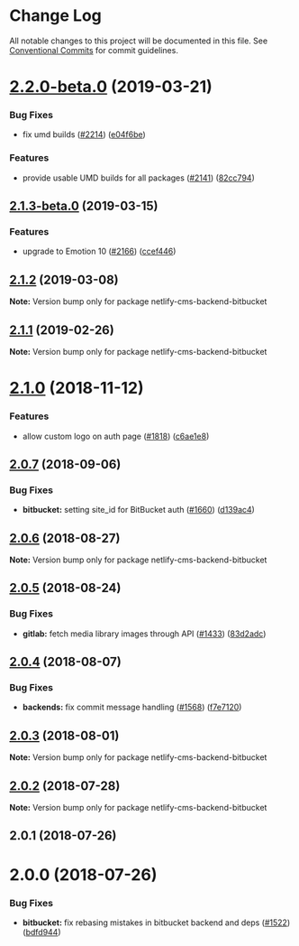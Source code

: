 # Change Log

All notable changes to this project will be documented in this file.
See [Conventional Commits](https://conventionalcommits.org) for commit guidelines.

# [2.2.0-beta.0](https://github.com/netlify/netlify-cms/tree/master/packages/netlify-cms-backend-bitbucket/compare/netlify-cms-backend-bitbucket@2.1.3-beta.0...netlify-cms-backend-bitbucket@2.2.0-beta.0) (2019-03-21)


### Bug Fixes

* fix umd builds ([#2214](https://github.com/netlify/netlify-cms/tree/master/packages/netlify-cms-backend-bitbucket/issues/2214)) ([e04f6be](https://github.com/netlify/netlify-cms/tree/master/packages/netlify-cms-backend-bitbucket/commit/e04f6be))


### Features

* provide usable UMD builds for all packages ([#2141](https://github.com/netlify/netlify-cms/tree/master/packages/netlify-cms-backend-bitbucket/issues/2141)) ([82cc794](https://github.com/netlify/netlify-cms/tree/master/packages/netlify-cms-backend-bitbucket/commit/82cc794))





## [2.1.3-beta.0](https://github.com/netlify/netlify-cms/tree/master/packages/netlify-cms-backend-bitbucket/compare/netlify-cms-backend-bitbucket@2.1.2...netlify-cms-backend-bitbucket@2.1.3-beta.0) (2019-03-15)


### Features

* upgrade to Emotion 10 ([#2166](https://github.com/netlify/netlify-cms/tree/master/packages/netlify-cms-backend-bitbucket/issues/2166)) ([ccef446](https://github.com/netlify/netlify-cms/tree/master/packages/netlify-cms-backend-bitbucket/commit/ccef446))





## [2.1.2](https://github.com/netlify/netlify-cms/tree/master/packages/netlify-cms-backend-bitbucket/compare/netlify-cms-backend-bitbucket@2.1.1...netlify-cms-backend-bitbucket@2.1.2) (2019-03-08)

**Note:** Version bump only for package netlify-cms-backend-bitbucket





## [2.1.1](https://github.com/netlify/netlify-cms/tree/master/packages/netlify-cms-backend-bitbucket/compare/netlify-cms-backend-bitbucket@2.1.0...netlify-cms-backend-bitbucket@2.1.1) (2019-02-26)

**Note:** Version bump only for package netlify-cms-backend-bitbucket





# [2.1.0](https://github.com/netlify/netlify-cms/tree/master/packages/netlify-cms-backend-bitbucket/compare/netlify-cms-backend-bitbucket@2.0.7...netlify-cms-backend-bitbucket@2.1.0) (2018-11-12)


### Features

* allow custom logo on auth page ([#1818](https://github.com/netlify/netlify-cms/tree/master/packages/netlify-cms-backend-bitbucket/issues/1818)) ([c6ae1e8](https://github.com/netlify/netlify-cms/tree/master/packages/netlify-cms-backend-bitbucket/commit/c6ae1e8))





<a name="2.0.7"></a>
## [2.0.7](https://github.com/netlify/netlify-cms/tree/master/packages/netlify-cms-backend-bitbucket/compare/netlify-cms-backend-bitbucket@2.0.6...netlify-cms-backend-bitbucket@2.0.7) (2018-09-06)


### Bug Fixes

* **bitbucket:** setting site_id for BitBucket auth ([#1660](https://github.com/netlify/netlify-cms/tree/master/packages/netlify-cms-backend-bitbucket/issues/1660)) ([d139ac4](https://github.com/netlify/netlify-cms/tree/master/packages/netlify-cms-backend-bitbucket/commit/d139ac4))




<a name="2.0.6"></a>
## [2.0.6](https://github.com/netlify/netlify-cms/tree/master/packages/netlify-cms-backend-bitbucket/compare/netlify-cms-backend-bitbucket@2.0.5...netlify-cms-backend-bitbucket@2.0.6) (2018-08-27)




**Note:** Version bump only for package netlify-cms-backend-bitbucket

<a name="2.0.5"></a>
## [2.0.5](https://github.com/netlify/netlify-cms/tree/master/packages/netlify-cms-backend-bitbucket/compare/netlify-cms-backend-bitbucket@2.0.4...netlify-cms-backend-bitbucket@2.0.5) (2018-08-24)


### Bug Fixes

* **gitlab:** fetch media library images through API ([#1433](https://github.com/netlify/netlify-cms/tree/master/packages/netlify-cms-backend-bitbucket/issues/1433)) ([83d2adc](https://github.com/netlify/netlify-cms/tree/master/packages/netlify-cms-backend-bitbucket/commit/83d2adc))




<a name="2.0.4"></a>
## [2.0.4](https://github.com/netlify/netlify-cms/tree/master/packages/netlify-cms-backend-bitbucket/compare/netlify-cms-backend-bitbucket@2.0.3...netlify-cms-backend-bitbucket@2.0.4) (2018-08-07)


### Bug Fixes

* **backends:** fix commit message handling ([#1568](https://github.com/netlify/netlify-cms/tree/master/packages/netlify-cms-backend-bitbucket/issues/1568)) ([f7e7120](https://github.com/netlify/netlify-cms/tree/master/packages/netlify-cms-backend-bitbucket/commit/f7e7120))




<a name="2.0.3"></a>
## [2.0.3](https://github.com/netlify/netlify-cms/tree/master/packages/netlify-cms-backend-bitbucket/compare/netlify-cms-backend-bitbucket@2.0.2...netlify-cms-backend-bitbucket@2.0.3) (2018-08-01)




**Note:** Version bump only for package netlify-cms-backend-bitbucket

<a name="2.0.2"></a>
## [2.0.2](https://github.com/netlify/netlify-cms/tree/master/packages/netlify-cms-backend-bitbucket/compare/netlify-cms-backend-bitbucket@2.0.1...netlify-cms-backend-bitbucket@2.0.2) (2018-07-28)




**Note:** Version bump only for package netlify-cms-backend-bitbucket

<a name="2.0.1"></a>
## 2.0.1 (2018-07-26)



<a name="2.0.0"></a>
# 2.0.0 (2018-07-26)


### Bug Fixes

* **bitbucket:** fix rebasing mistakes in bitbucket backend and deps ([#1522](https://github.com/netlify/netlify-cms/issues/1522)) ([bdfd944](https://github.com/netlify/netlify-cms/commit/bdfd944))
